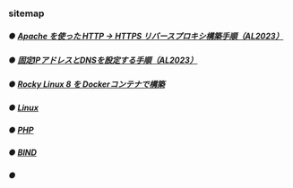 ### sitemap

##### ● [Apache を使った HTTP → HTTPS リバースプロキシ構築手順（AL2023）](https://techmsy.github.io/technote/rvproxy)
##### ● [固定IPアドレスとDNSを設定する手順（AL2023）](https://techmsy.github.io/technote/ipaddress)
##### ● [Rocky Linux 8 を Dockerコンテナで構築](https://techmsy.github.io/technote/rockylinux8)
##### ● [Linux](https://techmsy.github.io/technote/bestpracticeoflinux)
##### ● [PHP](https://techmsy.github.io/technote/php)
##### ● [BIND](https://techmsy.github.io/technote/bind)
##### ● []()
